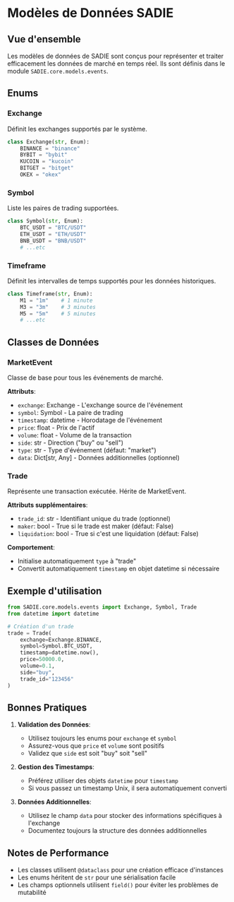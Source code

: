 # Modèles de Données SADIE

## Vue d'ensemble

Les modèles de données de SADIE sont conçus pour représenter et traiter efficacement les données de marché en temps réel. Ils sont définis dans le module `SADIE.core.models.events`.

## Enums

### Exchange

Définit les exchanges supportés par le système.

```python
class Exchange(str, Enum):
    BINANCE = "binance"
    BYBIT = "bybit"
    KUCOIN = "kucoin"
    BITGET = "bitget"
    OKEX = "okex"
```

### Symbol

Liste les paires de trading supportées.

```python
class Symbol(str, Enum):
    BTC_USDT = "BTC/USDT"
    ETH_USDT = "ETH/USDT"
    BNB_USDT = "BNB/USDT"
    # ...etc
```

### Timeframe

Définit les intervalles de temps supportés pour les données historiques.

```python
class Timeframe(str, Enum):
    M1 = "1m"    # 1 minute
    M3 = "3m"    # 3 minutes
    M5 = "5m"    # 5 minutes
    # ...etc
```

## Classes de Données

### MarketEvent

Classe de base pour tous les événements de marché.

**Attributs**:
- `exchange`: Exchange - L'exchange source de l'événement
- `symbol`: Symbol - La paire de trading
- `timestamp`: datetime - Horodatage de l'événement
- `price`: float - Prix de l'actif
- `volume`: float - Volume de la transaction
- `side`: str - Direction ("buy" ou "sell")
- `type`: str - Type d'événement (défaut: "market")
- `data`: Dict[str, Any] - Données additionnelles (optionnel)

### Trade

Représente une transaction exécutée. Hérite de MarketEvent.

**Attributs supplémentaires**:
- `trade_id`: str - Identifiant unique du trade (optionnel)
- `maker`: bool - True si le trade est maker (défaut: False)
- `liquidation`: bool - True si c'est une liquidation (défaut: False)

**Comportement**:
- Initialise automatiquement `type` à "trade"
- Convertit automatiquement `timestamp` en objet datetime si nécessaire

## Exemple d'utilisation

```python
from SADIE.core.models.events import Exchange, Symbol, Trade
from datetime import datetime

# Création d'un trade
trade = Trade(
    exchange=Exchange.BINANCE,
    symbol=Symbol.BTC_USDT,
    timestamp=datetime.now(),
    price=50000.0,
    volume=0.1,
    side="buy",
    trade_id="123456"
)
```

## Bonnes Pratiques

1. **Validation des Données**:
   - Utilisez toujours les enums pour `exchange` et `symbol`
   - Assurez-vous que `price` et `volume` sont positifs
   - Validez que `side` est soit "buy" soit "sell"

2. **Gestion des Timestamps**:
   - Préférez utiliser des objets `datetime` pour `timestamp`
   - Si vous passez un timestamp Unix, il sera automatiquement converti

3. **Données Additionnelles**:
   - Utilisez le champ `data` pour stocker des informations spécifiques à l'exchange
   - Documentez toujours la structure des données additionnelles

## Notes de Performance

- Les classes utilisent `@dataclass` pour une création efficace d'instances
- Les enums héritent de `str` pour une sérialisation facile
- Les champs optionnels utilisent `field()` pour éviter les problèmes de mutabilité 